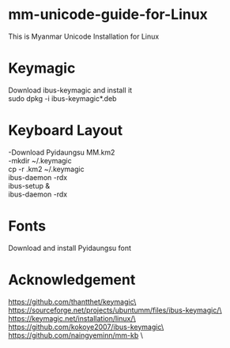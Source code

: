 # mm-unicode-guide-for-Linux
This is Myanmar Unicode Installation for Linux

# Keymagic
  Download ibus-keymagic and install it\
  sudo dpkg -i ibus-keymagic*.deb

# Keyboard Layout
 -Download Pyidaungsu MM.km2\
 -mkdir ~/.keymagic\
  cp -r .km2 ~/.keymagic\
  ibus-daemon -rdx\
  ibus-setup &\
  ibus-daemon -rdx
  
# Fonts  
  Download and install Pyidaungsu font

# Acknowledgement
https://github.com/thantthet/keymagic\
https://sourceforge.net/projects/ubuntumm/files/ibus-keymagic/\
https://keymagic.net/installation/linux/\
https://github.com/kokoye2007/ibus-keymagic\
https://github.com/naingyeminn/mm-kb \
  
